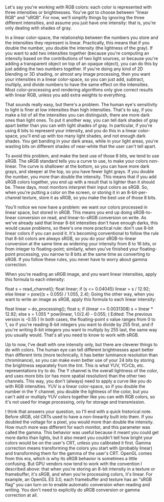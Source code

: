 Let's say you're working with RGB colors: each color is represented with three intensities or brightnesses. You've got to choose between "linear RGB" and "sRGB". For now, we'll simplify things by ignoring the three different intensities, and assume you just have one intensity: that is, you're only dealing with shades of gray.

In a linear color-space, the relationship between the numbers you store and the intensities they represent is linear. Practically, this means that if you double the number, you double the intensity (the lightness of the gray). If you want to add two intensities together (because you're computing an intensity based on the contributions of two light sources, or because you're adding a transparent object on top of an opaque object), you can do this by just adding the two numbers together. If you're doing any kind of 2D blending or 3D shading, or almost any image processing, then you want your intensities in a linear color-space, so you can just add, subtract, multiply, and divide numbers to have the same effect on the intensities. Most color-processing and rendering algorithms only give correct results with linear RGB, unless you add extra weights to everything.

That sounds really easy, but there's a problem. The human eye's sensitivity to light is finer at low intensities than high intensities. That's to say, if you make a list of all the intensities you can distinguish, there are more dark ones than light ones. To put it another way, you can tell dark shades of gray apart better than you can with light shades of gray. In particular, if you're using 8 bits to represent your intensity, and you do this in a linear color-space, you'll end up with too many light shades, and not enough dark shades. You get banding in your dark areas, while in your light areas, you're wasting bits on different shades of near-white that the user can't tell apart.

To avoid this problem, and make the best use of those 8 bits, we tend to use sRGB. The sRGB standard tells you a curve to use, to make your colors non-linear. The curve is shallower at the bottom, so you can have more dark grays, and steeper at the top, so you have fewer light grays. If you double the number, you more than double the intensity. This means that if you add sRGB colors together, you end up with a result that is lighter than it should be. These days, most monitors interpret their input colors as sRGB. So, when you're putting a color on the screen, or storing it in an 8-bit-per-channel texture, store it as sRGB, so you make the best use of those 8 bits.

You'll notice we now have a problem: we want our colors processed in linear space, but stored in sRGB. This means you end up doing sRGB-to-linear conversion on read, and linear-to-sRGB conversion on write. As we've already said that linear 8-bit intensities don't have enough darks, this would cause problems, so there's one more practical rule: don't use 8-bit linear colors if you can avoid it. It's becoming conventional to follow the rule that 8-bit colors are always sRGB, so you do your sRGB-to-linear conversion at the same time as widening your intensity from 8 to 16 bits, or from integer to floating-point; similarly, when you've finished your floating-point processing, you narrow to 8 bits at the same time as converting to sRGB. If you follow these rules, you never have to worry about gamma correction.

When you're reading an sRGB image, and you want linear intensities, apply this formula to each intensity:

float s = read_channel();
float linear;
if (s <= 0.04045) linear = s / 12.92;
else linear = pow((s + 0.055) / 1.055, 2.4);
Going the other way, when you want to write an image as sRGB, apply this formula to each linear intensity:

float linear = do_processing();
float s;
if (linear <= 0.0031308) s = linear * 12.92;
else s = 1.055 * pow(linear, 1.0/2.4) - 0.055; ( Edited: The previous version is -0.55 )
In both cases, the floating-point s value ranges from 0 to 1, so if you're reading 8-bit integers you want to divide by 255 first, and if you're writing 8-bit integers you want to multiply by 255 last, the same way you usually would. That's all you need to know to work with sRGB.

Up to now, I've dealt with one intensity only, but there are cleverer things to do with colors. The human eye can tell different brightnesses apart better than different tints (more technically, it has better luminance resolution than chrominance), so you can make even better use of your 24 bits by storing the brightness separately from the tint. This is what YUV, YCrCb, etc. representations try to do. The Y channel is the overall lightness of the color, and uses more bits (or has more spatial resolution) than the other two channels. This way, you don't (always) need to apply a curve like you do with RGB intensities. YUV is a linear color-space, so if you double the number in the Y channel, you double the lightness of the color, but you can't add or multiply YUV colors together like you can with RGB colors, so it's not used for image processing, only for storage and transmission.

I think that answers your question, so I'll end with a quick historical note. Before sRGB, old CRTs used to have a non-linearity built into them. If you doubled the voltage for a pixel, you would more than double the intensity. How much more was different for each monitor, and this parameter was called the gamma. This behavior was useful because it meant you could get more darks than lights, but it also meant you couldn't tell how bright your colors would be on the user's CRT, unless you calibrated it first. Gamma correction means transforming the colors you start with (probably linear) and transforming them for the gamma of the user's CRT. OpenGL comes from this era, which is why its sRGB behavior is sometimes a little confusing. But GPU vendors now tend to work with the convention I described above: that when you're storing an 8-bit intensity in a texture or framebuffer, it's sRGB, and when you're processing colors, it's linear. For example, an OpenGL ES 3.0, each framebuffer and texture has an "sRGB flag" you can turn on to enable automatic conversion when reading and writing. You don't need to explicitly do sRGB conversion or gamma correction at all.
